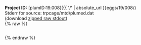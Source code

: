 **Project ID:** [plumID:19.008]({{ '/' | absolute_url }}eggs/19/008/)  
Stderr for source:  trpcage/mtd/plumed.dat   
(download [zipped raw stdout](plumed.dat.plumed.stdout.txt.zip))  
{% raw %}
<pre>
</pre>
{% endraw %}
